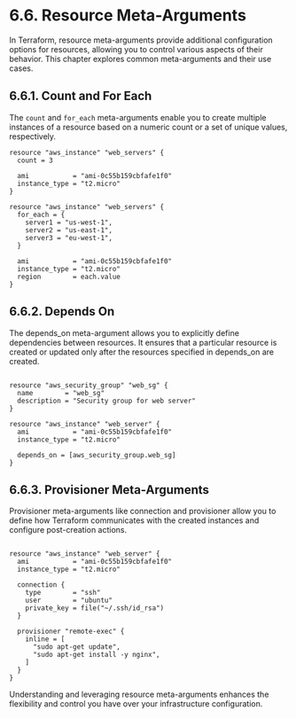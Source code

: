 # 6.6. Resource Meta-Arguments

In Terraform, resource meta-arguments provide additional configuration options for resources, allowing you to control various aspects of their behavior. This chapter explores common meta-arguments and their use cases.

## 6.6.1. Count and For Each

The `count` and `for_each` meta-arguments enable you to create multiple instances of a resource based on a numeric count or a set of unique values, respectively.

```hcl
resource "aws_instance" "web_servers" {
  count = 3

  ami           = "ami-0c55b159cbfafe1f0"
  instance_type = "t2.micro"
}
```
```hcl
resource "aws_instance" "web_servers" {
  for_each = {
    server1 = "us-west-1",
    server2 = "us-east-1",
    server3 = "eu-west-1",
  }

  ami           = "ami-0c55b159cbfafe1f0"
  instance_type = "t2.micro"
  region        = each.value
}
```

## 6.6.2. Depends On

The depends_on meta-argument allows you to explicitly define dependencies between resources. It ensures that a particular resource is created or updated only after the resources specified in depends_on are created.

```hcl

resource "aws_security_group" "web_sg" {
  name        = "web_sg"
  description = "Security group for web server"
}

resource "aws_instance" "web_server" {
  ami           = "ami-0c55b159cbfafe1f0"
  instance_type = "t2.micro"

  depends_on = [aws_security_group.web_sg]
}
```

## 6.6.3. Provisioner Meta-Arguments

Provisioner meta-arguments like connection and provisioner allow you to define how Terraform communicates with the created instances and configure post-creation actions.

```hcl

resource "aws_instance" "web_server" {
  ami           = "ami-0c55b159cbfafe1f0"
  instance_type = "t2.micro"

  connection {
    type        = "ssh"
    user        = "ubuntu"
    private_key = file("~/.ssh/id_rsa")
  }

  provisioner "remote-exec" {
    inline = [
      "sudo apt-get update",
      "sudo apt-get install -y nginx",
    ]
  }
}
```

Understanding and leveraging resource meta-arguments enhances the flexibility and control you have over your infrastructure configuration.
